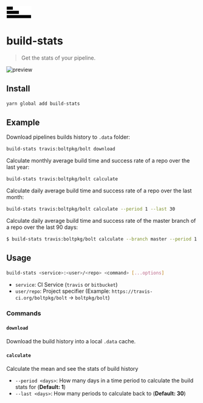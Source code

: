 <img alt="logo" src="./assets/logo.png" height="32"/>

# build-stats

> Get the stats of your pipeline.

![preview](https://raw.githubusercontent.com/ajaymathur/build-stats/master/assets/preview.png)

## Install

```sh
yarn global add build-stats
```

## Example

Download pipelines builds history to `.data` folder:

```sh
build-stats travis:boltpkg/bolt download
```

Calculate monthly average build time and success rate of a repo over the last year:

```sh
build-stats travis:boltpkg/bolt calculate
```

Calculate daily average build time and success rate of a repo over the last month:

```sh
build-stats travis:boltpkg/bolt calculate --period 1 --last 30
```

Calculate daily average build time and success rate of the master branch of a repo over the last 90 days:

```sh
$ build-stats travis:boltpkg/bolt calculate --branch master --period 1 --last 90
```

## Usage

```sh
build-stats <service>:<user>/<repo> <command> [...options]
```

- `service`: CI Service (`travis` or `bitbucket`)
- `user/repo`: Project specifier (Example: `https://travis-ci.org/boltpkg/bolt` &rarr; `boltpkg/bolt`)

### Commands

#### `download`

Download the build history into a local `.data` cache.

#### `calculate`

Calculate the mean and see the stats of build history

- `--period <days>`: How many days in a time period to calculate the build stats for (**Default: 1**)
- `--last <days>`: How many periods to calculate back to (**Default: 30**)

